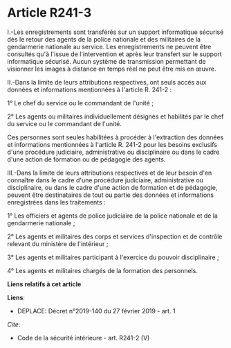 # Article R241-3

I.-Les enregistrements sont transférés sur un support informatique sécurisé dès le retour des agents de la police nationale
et des militaires de la gendarmerie nationale au service. Les enregistrements ne peuvent être consultés qu'à l'issue de
l'intervention et après leur transfert sur le support informatique sécurisé. Aucun système de transmission permettant de
visionner les images à distance en temps réel ne peut être mis en œuvre. 

II.-Dans la limite de leurs attributions respectives, ont seuls accès aux données et informations mentionnées à l'article R.
241-2 : 

1° Le chef du service ou le commandant de l'unité ; 

2° Les agents ou militaires individuellement désignés et habilités par le chef du service ou le commandant de l'unité. 

Ces personnes sont seules habilitées à procéder à l'extraction des données et informations mentionnées à l'article R. 241-2
pour les besoins exclusifs d'une procédure judiciaire, administrative ou disciplinaire ou dans le cadre d'une action de
formation ou de pédagogie des agents. 

III.-Dans la limite de leurs attributions respectives et de leur besoin d'en connaître dans le cadre d'une procédure
judiciaire, administrative ou disciplinaire, ou dans le cadre d'une action de formation et de pédagogie, peuvent être
destinataires de tout ou partie des données et informations enregistrées dans les traitements : 

1° Les officiers et agents de police judiciaire de la police nationale et de la gendarmerie nationale ; 

2° Les agents et militaires des corps et services d'inspection et de contrôle relevant du ministère de l'intérieur ; 

3° Les agents et militaires participant à l'exercice du pouvoir disciplinaire ; 

4° Les agents et militaires chargés de la formation des personnels.

**Liens relatifs à cet article**

**Liens**:

  - DEPLACE: Décret n°2019-140 du 27 février 2019 - art. 1

_Cite_:

  - Code de la sécurité intérieure - art. R241-2 (V)
